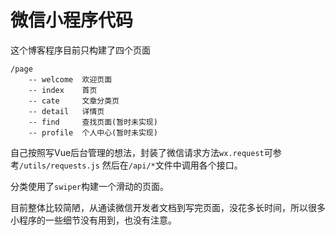 # 微信小程序代码

这个博客程序目前只构建了四个页面
```
/page
    -- welcome  欢迎页面
    -- index    首页
    -- cate     文章分类页
    -- detail   详情页
    -- find     查找页面(暂时未实现)
    -- profile  个人中心(暂时未实现)
```

自己按照写Vue后台管理的想法，封装了微信请求方法`wx.request`可参考`/utils/requests.js`
然后在`/api/*`文件中调用各个接口。

分类使用了`swiper`构建一个滑动的页面。

目前整体比较简陋，从通读微信开发者文档到写完页面，没花多长时间，所以很多小程序的一些细节没有用到，也没有注意。
